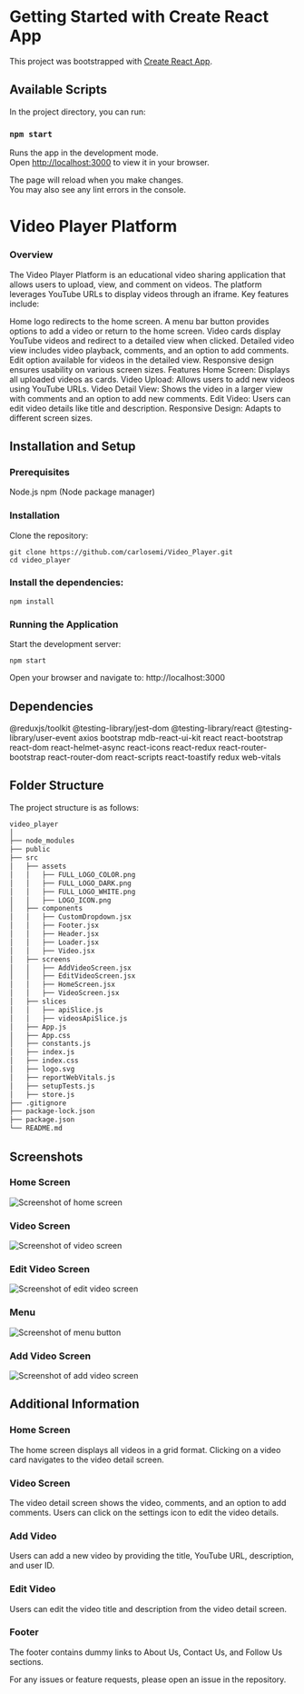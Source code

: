 # Getting Started with Create React App

This project was bootstrapped with [Create React App](https://github.com/facebook/create-react-app).

## Available Scripts

In the project directory, you can run:

### `npm start`

Runs the app in the development mode.\
Open [http://localhost:3000](http://localhost:3000) to view it in your browser.

The page will reload when you make changes.\
You may also see any lint errors in the console.


# Video Player Platform
### Overview
The Video Player Platform is an educational video sharing application that allows users to upload, view, and comment on videos. The platform leverages YouTube URLs to display videos through an iframe. Key features include:

Home logo redirects to the home screen.
A menu bar button provides options to add a video or return to the home screen.
Video cards display YouTube videos and redirect to a detailed view when clicked.
Detailed video view includes video playback, comments, and an option to add comments.
Edit option available for videos in the detailed view.
Responsive design ensures usability on various screen sizes.
Features
Home Screen: Displays all uploaded videos as cards.
Video Upload: Allows users to add new videos using YouTube URLs.
Video Detail View: Shows the video in a larger view with comments and an option to add new comments.
Edit Video: Users can edit video details like title and description.
Responsive Design: Adapts to different screen sizes.

## Installation and Setup
### Prerequisites
Node.js
npm (Node package manager)

### Installation
Clone the repository:

```
git clone https://github.com/carlosemi/Video_Player.git
cd video_player
```

### Install the dependencies:

```
npm install
```

### Running the Application
Start the development server:

```
npm start
```

Open your browser and navigate to:
http://localhost:3000

## Dependencies
@reduxjs/toolkit
@testing-library/jest-dom
@testing-library/react
@testing-library/user-event
axios
bootstrap
mdb-react-ui-kit
react
react-bootstrap
react-dom
react-helmet-async
react-icons
react-redux
react-router-bootstrap
react-router-dom
react-scripts
react-toastify
redux
web-vitals

## Folder Structure
The project structure is as follows:

```bash
video_player
│
├── node_modules
├── public
├── src
│   ├── assets
│   │   ├── FULL_LOGO_COLOR.png
│   │   ├── FULL_LOGO_DARK.png
│   │   ├── FULL_LOGO_WHITE.png
│   │   ├── LOGO_ICON.png
│   ├── components
│   │   ├── CustomDropdown.jsx
│   │   ├── Footer.jsx
│   │   ├── Header.jsx
│   │   ├── Loader.jsx
│   │   ├── Video.jsx
│   ├── screens
│   │   ├── AddVideoScreen.jsx
│   │   ├── EditVideoScreen.jsx
│   │   ├── HomeScreen.jsx
│   │   ├── VideoScreen.jsx
│   ├── slices
│   │   ├── apiSlice.js
│   │   ├── videosApiSlice.js
│   ├── App.js
│   ├── App.css
│   ├── constants.js
│   ├── index.js
│   ├── index.css
│   ├── logo.svg
│   ├── reportWebVitals.js
│   ├── setupTests.js
│   ├── store.js
├── .gitignore
├── package-lock.json
├── package.json
└── README.md
```

## Screenshots

### Home Screen
![Screenshot of home screen](./mdimages/HomeScreen.png)

### Video Screen
![Screenshot of video screen](./mdimages/VideoScreen.png)

### Edit Video Screen
![Screenshot of edit video screen](./mdimages/EditVideo.png)

### Menu
![Screenshot of menu button](./mdimages/Menu.png)

### Add Video Screen
![Screenshot of add video screen](./mdimages/AddVideo.png)


## Additional Information
### Home Screen
The home screen displays all videos in a grid format.
Clicking on a video card navigates to the video detail screen.

### Video Screen
The video detail screen shows the video, comments, and an option to add comments.
Users can click on the settings icon to edit the video details.

### Add Video
Users can add a new video by providing the title, YouTube URL, description, and user ID.

### Edit Video
Users can edit the video title and description from the video detail screen.

### Footer
The footer contains dummy links to About Us, Contact Us, and Follow Us sections.

For any issues or feature requests, please open an issue in the repository.